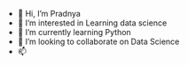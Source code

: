 - 👋 Hi, I’m Pradnya
- 👀 I’m interested in Learning data science
- 🌱 I’m currently learning Python
- 💞️ I’m looking to collaborate on Data Science
- 📫

<!---
pradnyarn/pradnyarn is a ✨ special ✨ repository because its `README.md` (this file) appears on your GitHub profile.
You can click the Preview link to take a look at your changes.
--->
